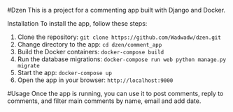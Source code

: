 #Dzen
This is a project for a commenting app built with Django and Docker.

Installation
To install the app, follow these steps:

1. Clone the repository:
    `git clone https://github.com/Wadwadw/dzen.git`
2. Change directory to the app:
   `cd dzen/comment_app`
3. Build the Docker containers:
    `docker-compose build`
4. Run the database migrations:
    `docker-compose run web python manage.py migrate`
5. Start the app:
    `docker-compose up`
6. Open the app in your browser:
    `http://localhost:9000`

#Usage
Once the app is running, you can use it to post comments, reply to comments, and filter main comments by name, email and add date.